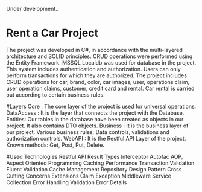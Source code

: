 Under development..

# Rent a Car Project

The project was developed in C#, in accordance with the multi-layered architecture and SOLID principles.
CRUD operations were performed using the Entity Framework.
MSSQL Localdb was used for database in the project.
This system includes authentication and authorization.
Users can only perform transactions for which they are authorized.
The project includes CRUD operations for car, brand, color, car images, user, operations claim, user operation claims, customer, credit card and rental.
Car rental is carried out according to certain business rules.

#Layers
Core : The core layer of the project is used for universal operations.
DataAccess : It is the layer that connects the project with the Database.
Entities: Our tables in the database have been created as objects in our project. It also contains DTO objects.
Business : It is the business layer of our project. Various business rules; Data controls, validations and authorization controls.
WebAPI : It is the Restful API Layer of the project. Known methods: Get, Post, Put, Delete.

#Used Technologies
Restful API
Result Types
Interceptor
Autofac
AOP, Aspect Oriented Programming
Caching
Performance
Transaction
Validation
Fluent Validation
Cache Management
Repository Design Pattern
Cross Cutting Concerns
Extensions
Claim
Exception Middleware
Service Collection
Error Handling
Validation Error Details

